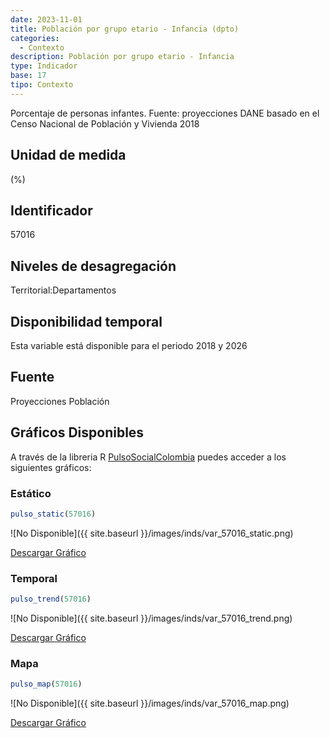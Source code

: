 ```yaml
---
date: 2023-11-01
title: Población por grupo etario - Infancia (dpto)
categories:
  - Contexto
description: Población por grupo etario - Infancia
type: Indicador
base: 17
tipo: Contexto
--- 
```


Porcentaje de personas infantes.
Fuente: proyecciones DANE basado en el Censo Nacional de Población y Vivienda 2018

## Unidad de medida
(%)

## Identificador
57016

## Niveles de desagregación
Territorial:Departamentos

## Disponibilidad temporal
Esta variable está disponible para el periodo 2018 y 2026

## Fuente
Proyecciones Población

## Gráficos Disponibles

A través de la libreria R [PulsoSocialColombia](https://github.com/pulsosocialcolombia/PulsoSocialColombia) puedes acceder a los siguientes gráficos:

### Estático

``` R
pulso_static(57016)
```

![No Disponible]({{ site.baseurl }}/images/inds/var_57016_static.png)

<a href='{{ site.baseurl }}/images/inds/var_57016_static.png'>Descargar Gráfico</a>

### Temporal

``` R
pulso_trend(57016)
```

![No Disponible]({{ site.baseurl }}/images/inds/var_57016_trend.png)

<a href='{{ site.baseurl }}/images/inds/var_57016_trend.png'>Descargar Gráfico</a>

### Mapa

``` R
pulso_map(57016)
```

![No Disponible]({{ site.baseurl }}/images/inds/var_57016_map.png)

<a href='{{ site.baseurl }}/images/inds/var_57016_map.png'>Descargar Gráfico</a>